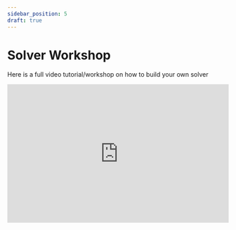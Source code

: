 ```yaml
---
sidebar_position: 5
draft: true
---
```


# Solver Workshop

Here is a full video tutorial/workshop on how to build your own solver

<iframe width="100%" height="315" src="https://www.youtube.com/embed/ErPJthFGKrg?si=inimTEvUaYuqqBNN" title="YouTube video player" frameborder="0" allow="accelerometer; autoplay; clipboard-write; encrypted-media; gyroscope; picture-in-picture; web-share" allowfullscreen></iframe>
